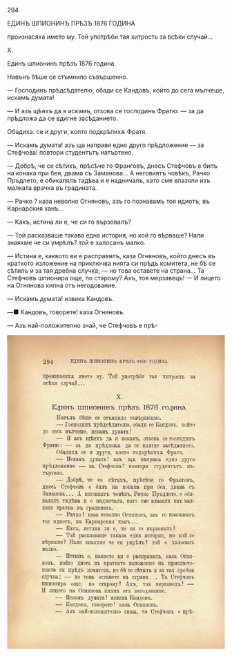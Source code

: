 ﻿294

ЕДИНЪ ШПИОНИНЪ ПРѢЗЪ 1876 ГОДИНА

произнасяха името му. Той употрѣби тая хитрость за всѣки случай...

X.

Единъ шпионинъ прѣзъ 1876 година.

Навънъ бѣше се стъмнило съвършенно.

— Господинъ прѣдсѣдателю, обади се Кандовъ, който до сега мълчеше, искамъ думата!

— И азъ щѣяхъ да я искамъ, отзова се господинъ Фратю: — за да прѣдложа да се вдигне засѣданието.

Обадиха. се и други, копто подкрѣпихѫ Фратя.

— Искамъ думата! азъ ща направя едно друго прѣдложение — за Стефчова! повтори студентътъ натъртено.

— Добрѣ, че се сѣтихъ, прѣсѣче го Франговъ, днесъ Стефчовъ е билъ на конака при бея, двама съ Заманова... А неговиятъ човѣкъ, Рачко Пръдлето, е обикалялъ тадѣва и е надничалъ, като сме влазяли изъ малката врачка въ градината.

— Рачко ? каза неволно Огняновъ, азъ го познавамъ тоя идиотъ, въ Карнарския ханъ...

— Какъ, истина ли е, че си го вързовалъ?

— Той расказваше такава една история, но кой го вѣрваше? Нали знаяхме че си умрѣлъ? той е халосанъ малко.

— Истина е, каквото ви е расправялъ, каза Огняновъ, който днесъ въ краткото изложение на приключва нията си прѣдъ комитета, не бѣ се сѣтилъ и за тая дребна случка; — но това оставете на страна... Та Стефчовъ шпионира още, по старому? Ахъ, тоя мерзавецъ! — И лицето на Огнянова кипна отъ негодование.

— Искамъ думата! извика Кандовъ.

—■ Кандовъ, говорете! каза Огняновъ.

— Азъ най-положително знай, че Стефчовъ е прѣ-

![original](images/331.jpg)

